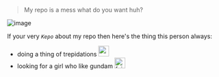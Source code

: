 > My repo is a mess what do you want huh?

 ![image](https://user-images.githubusercontent.com/59109741/175384414-56473a0c-e67e-4f89-b06a-545b83abef5c.png)

If your very *`Kepo`* about my repo then here's the thing
this person always:
- doing a thing of trepidations <img src="https://c.tenor.com/URdza1XjpAMAAAAC/hyeri-tears.gif" alt="sad-bro" data-canonical-src="https://c.tenor.com/URdza1XjpAMAAAAC/hyeri-tears.gif" width="25" height="25" />
- looking for a girl who like gundam <img src="https://thumbs.gfycat.com/HighFrailIslandwhistler-max-1mb.gif" alt="fyi-bro" data-canonical-src="https://thumbs.gfycat.com/HighFrailIslandwhistler-max-1mb.gif" width="25" height="25" />
